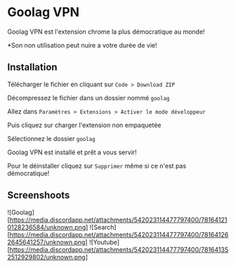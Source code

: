 # Goolag VPN
Goolag VPN est l'extension chrome la plus démocratique au monde!

*Son non utilisation peut nuire a votre durée de vie!

## Installation
Télécharger le fichier en cliquant sur `Code > Download ZIP`

Décompressez le fichier dans un dossier nommé `goolag`

Allez dans `Paramètres > Extensions > Activer le mode développeur`

Puis cliquez sur charger l'extension non empaquetée

Sélectionnez le dossier `goolag`

Goolag VPN est installé et prêt a vous servir!

Pour le déinstaller cliquez sur `Supprimer` même si ce n'est pas démocratique!

## Screenshoots

![Goolag][https://media.discordapp.net/attachments/542023114477797400/781641210128236584/unknown.png]
![Search][https://media.discordapp.net/attachments/542023114477797400/781641262645641257/unknown.png]
![Youtube][https://media.discordapp.net/attachments/542023114477797400/781641352512929802/unknown.png]
